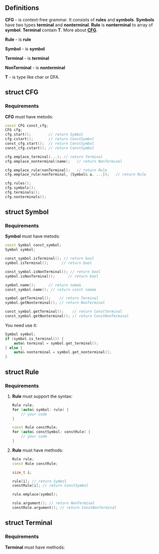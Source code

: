 ## Definitions
**CFG** - is context-free grammar.
It consists of **rules** and **symbols**. 
**Symbols** have two types **terminal** and **nonterminal**.
**Rule** is **nonterminal** to array of **symbol**.
**Terminal** contain **T**.
More about [**CFG**](https://en.wikipedia.org/wiki/Context-free_grammar).

**Rule** - is **rule**

**Symbol** - is **symbol**

**Terminal** - is **terminal**

**NonTerminal** - is **nonterminal**

**T** - is type like char or DFA.

## struct CFG
### Requirements
**CFG** must have metods:
```c++
const CFG const_cfg;
CFG cfg;
cfg.start();        // return Symbol
cfg.cstart();       // return ConstSymbol
const_cfg.start();  // return ConstSymbol
const_cfg.cstart(); // return ConstSymbol

cfg.emplace_terminal(...); // return Terminal
cfg.emplace_nonterminal(name);   // return NonTerminal

cfg.emplace_rule(nonTerminal);   // return Rule
cfg.emplace_rule(nonTerminal, {Symbol& a, ...});   // return Rule

cfg.rules();
cfg.symbols();
cfg.terminals();
cfg.nonterminals();
```

## struct Symbol
### Requirements

**Symbol** must have metods:

```c++
const Symbol const_symbol;
Symbol symbol;

const_symbol.isTerminal(); // return bool
symbol.isTerminal();      // return bool

const_symbol.isNonTerminal(); // return bool
symbol.isNonTerminal();      // return bool

symbol.name();      // return name&
const_symbol.name(); // return const name&

symbol.getTerminal();    // return Terminal
symbol.getNonterminal(); // return NonTerminal

const_symbol.getTerminal();    // return ConstTerminal
const_symbol.getNonterminal(); // return ConstNonTerminal
```

You need use it:

```c++
Symbol symbol;
if (symbol.is_terminal()) {
    auto& terminal = symbol.get_terminal();
} else {
    auto& nonterminal = symbol.get_nonterminal();
}
```

## struct Rule
### Requirements
1) **Rule** must support the syntax:
    ```c++
    Rule rule;
    for (auto& symbol: rule) {
        // your code
    }

    const Rule constRule;
    for (auto& constSymbol: constRule) {
        // your code
    }
    ```
2) **Rule** must have methods:
    ```c++
    Rule rule;
    const Rule constRule;
    
    size_t i;

    rule[i]; // return Symbol
    constRule[i]; // return ConstSymbol

    rule.emplace(symbol);

    rule.argument(); // return NonTerminal
    constRule.argument(); // return ConstNonTerminal
    ```

## struct Terminal
### Requirements
**Terminal** must have methods:
